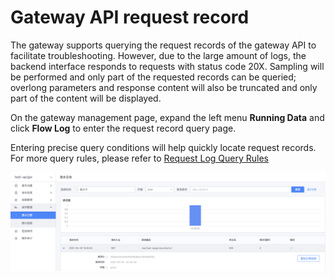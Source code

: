# Gateway API request record

The gateway supports querying the request records of the gateway API to facilitate troubleshooting. However, due to the large amount of logs, the backend interface responds to requests with status code 20X.
Sampling will be performed and only part of the requested records can be queried; overlong parameters and response content will also be truncated and only part of the content will be displayed.

On the gateway management page, expand the left menu **Running Data** and click **Flow Log** to enter the request record query page.

Entering precise query conditions will help quickly locate request records. For more query rules, please refer to [Request Log Query Rules](../reference/log-search-specification.md)

![](../../assets/apigateway/howto/access-log.png)